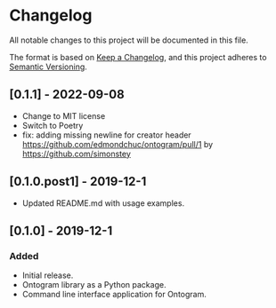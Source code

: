 # Changelog
All notable changes to this project will be documented in this file.

The format is based on [Keep a Changelog](https://keepachangelog.com/en/1.0.0/),
and this project adheres to [Semantic Versioning](https://semver.org/spec/v2.0.0.html).

## [0.1.1] - 2022-09-08

- Change to MIT license
- Switch to Poetry
- fix: adding missing newline for creator header https://github.com/edmondchuc/ontogram/pull/1 by https://github.com/simonstey


## [0.1.0.post1] - 2019-12-1

- Updated README.md with usage examples.


## [0.1.0] - 2019-12-1
### Added

- Initial release. 
- Ontogram library as a Python package. 
- Command line interface application for Ontogram.